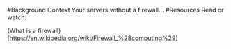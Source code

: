 #Background Context
Your servers without a firewall…
#Resources
Read or watch:

(What is a firewall)[https://en.wikipedia.org/wiki/Firewall_%28computing%29]
